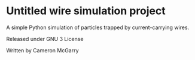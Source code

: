 # Untitled wire simulation project

A simple Python simulation of particles trapped by current-carrying wires.

Released under GNU 3 License

Written by Cameron McGarry
